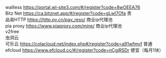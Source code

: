 wallless  https://portal.wl-site3.com/#/register?code=8wOEEA76  
Bitz Net  https://ca.bitznet.app/#/register?code=gLwl7Ofa  贵  
品易HTTP  https://http.py.cn/pay_reso/  商业ip代理池  
pia proxy https://www.piaproxy.com/mine/  商业ip代理池  
v2free  
虫洞云  
可乐云 https://colacloud.net/index.php#/register?code=a91wfmyf  普通  
efcloud https://www.efcloud.cc/#/register?code=nCgjRSDr 便宜（每月1块） 

